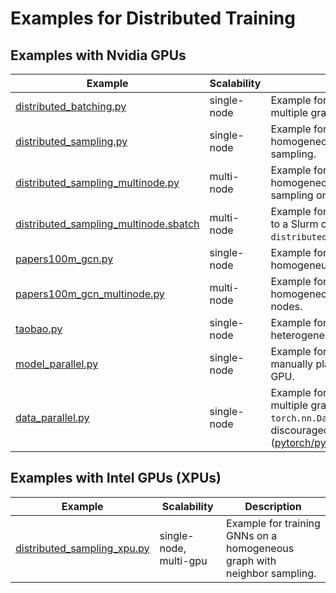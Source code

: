 # Examples for Distributed Training

## Examples with Nvidia GPUs

| Example                                                                          | Scalability | Description                                                                                                                                                                         |
| -------------------------------------------------------------------------------- | ----------- | ----------------------------------------------------------------------------------------------------------------------------------------------------------------------------------- |
| [distributed_batching.py](./distributed_batching.py)                             | single-node | Example for training GNNs on multiple graphs.                                                                                                                                       |
| [distributed_sampling.py](./distributed_sampling.py)                             | single-node | Example for training GNNs on a homogeneous graph with neighbor sampling.                                                                                                            |
| [distributed_sampling_multinode.py](./distributed_sampling_multinode.py)         | multi-node  | Example for training GNNs on a homogeneous graph with neighbor sampling on multiple nodes.                                                                                          |
| [distributed_sampling_multinode.sbatch](./distributed_sampling_multinode.sbatch) | multi-node  | Example for submitting a training job to a Slurm cluster using `distributed_sampling_multi_node.py`.                                                                                |
| [papers100m_gcn.py](./papers100m_gcn.py)                                         | single-node | Example for training GNNs on a homogeneuos graph.                                                                                                                                   |
| [papers100m_gcn_multinode.py](./papers100m_gcn_multinode.py)                     | multi-node  | Example for training GNNs on a homogeneous graph on multiple nodes.                                                                                                                 |
| [taobao.py](./taobao.py)                                                         | single-node | Example for training GNNs on a heterogeneous graph.                                                                                                                                 |
| [model_parallel.py](./model_parallel.py)                                         | single-node | Example for model parallelism by manually placing layers on each GPU.                                                                                                               |
| [data_parallel.py](./data_parallel.py)                                           | single-node | Example for training GNNs on multiple graphs. Note that `torch.nn.DataParallel` is slow and discouraged ([pytorch/pytorch#65936](https://github.com/pytorch/pytorch/issues/65936)). |

## Examples with Intel GPUs (XPUs)

| Example                                                      | Scalability            | Description                                                              |
| ------------------------------------------------------------ | ---------------------- | ------------------------------------------------------------------------ |
| [distributed_sampling_xpu.py](./distributed_sampling_xpu.py) | single-node, multi-gpu | Example for training GNNs on a homogeneous graph with neighbor sampling. |
